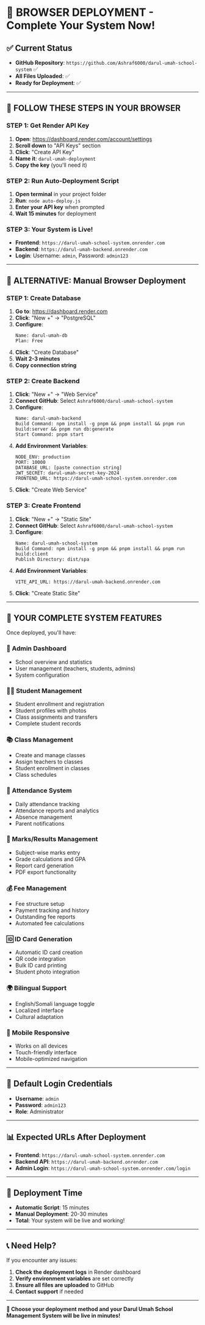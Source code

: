 # 🚀 **BROWSER DEPLOYMENT - Complete Your System Now!**

## ✅ **Current Status**
- **GitHub Repository**: `https://github.com/Ashraf6000/darul-umah-school-system` ✅
- **All Files Uploaded**: ✅
- **Ready for Deployment**: ✅

---

## 🎯 **FOLLOW THESE STEPS IN YOUR BROWSER**

### **STEP 1: Get Render API Key**
1. **Open**: https://dashboard.render.com/account/settings
2. **Scroll down** to "API Keys" section
3. **Click**: "Create API Key"
4. **Name it**: `darul-umah-deployment`
5. **Copy the key** (you'll need it)

### **STEP 2: Run Auto-Deployment Script**
1. **Open terminal** in your project folder
2. **Run**: `node auto-deploy.js`
3. **Enter your API key** when prompted
4. **Wait 15 minutes** for deployment

### **STEP 3: Your System is Live!**
- **Frontend**: `https://darul-umah-school-system.onrender.com`
- **Backend**: `https://darul-umah-backend.onrender.com`
- **Login**: Username: `admin`, Password: `admin123`

---

## 🎯 **ALTERNATIVE: Manual Browser Deployment**

### **STEP 1: Create Database**
1. **Go to**: https://dashboard.render.com
2. **Click**: "New +" → "PostgreSQL"
3. **Configure**:
   ```
   Name: darul-umah-db
   Plan: Free
   ```
4. **Click**: "Create Database"
5. **Wait 2-3 minutes**
6. **Copy connection string**

### **STEP 2: Create Backend**
1. **Click**: "New +" → "Web Service"
2. **Connect GitHub**: Select `Ashraf6000/darul-umah-school-system`
3. **Configure**:
   ```
   Name: darul-umah-backend
   Build Command: npm install -g pnpm && pnpm install && pnpm run build:server && pnpm run db:generate
   Start Command: pnpm start
   ```
4. **Add Environment Variables**:
   ```
   NODE_ENV: production
   PORT: 10000
   DATABASE_URL: [paste connection string]
   JWT_SECRET: darul-umah-secret-key-2024
   FRONTEND_URL: https://darul-umah-school-system.onrender.com
   ```
5. **Click**: "Create Web Service"

### **STEP 3: Create Frontend**
1. **Click**: "New +" → "Static Site"
2. **Connect GitHub**: Select `Ashraf6000/darul-umah-school-system`
3. **Configure**:
   ```
   Name: darul-umah-school-system
   Build Command: npm install -g pnpm && pnpm install && pnpm run build:client
   Publish Directory: dist/spa
   ```
4. **Add Environment Variables**:
   ```
   VITE_API_URL: https://darul-umah-backend.onrender.com
   ```
5. **Click**: "Create Static Site"

---

## 🎉 **YOUR COMPLETE SYSTEM FEATURES**

Once deployed, you'll have:

### **🏫 Admin Dashboard**
- School overview and statistics
- User management (teachers, students, admins)
- System configuration

### **👨‍🎓 Student Management**
- Student enrollment and registration
- Student profiles with photos
- Class assignments and transfers
- Complete student records

### **📚 Class Management**
- Create and manage classes
- Assign teachers to classes
- Student enrollment in classes
- Class schedules

### **📅 Attendance System**
- Daily attendance tracking
- Attendance reports and analytics
- Absence management
- Parent notifications

### **📝 Marks/Results Management**
- Subject-wise marks entry
- Grade calculations and GPA
- Report card generation
- PDF export functionality

### **💰 Fee Management**
- Fee structure setup
- Payment tracking and history
- Outstanding fee reports
- Automated fee calculations

### **🆔 ID Card Generation**
- Automatic ID card creation
- QR code integration
- Bulk ID card printing
- Student photo integration

### **🌍 Bilingual Support**
- English/Somali language toggle
- Localized interface
- Cultural adaptation

### **📱 Mobile Responsive**
- Works on all devices
- Touch-friendly interface
- Mobile-optimized navigation

---

## 🔐 **Default Login Credentials**

- **Username**: `admin`
- **Password**: `admin123`
- **Role**: Administrator

---

## 📊 **Expected URLs After Deployment**

- **Frontend**: `https://darul-umah-school-system.onrender.com`
- **Backend API**: `https://darul-umah-backend.onrender.com`
- **Admin Login**: `https://darul-umah-school-system.onrender.com/login`

---

## 🚀 **Deployment Time**

- **Automatic Script**: 15 minutes
- **Manual Deployment**: 20-30 minutes
- **Total**: Your system will be live and working!

---

## 📞 **Need Help?**

If you encounter any issues:
1. **Check the deployment logs** in Render dashboard
2. **Verify environment variables** are set correctly
3. **Ensure all files are uploaded** to GitHub
4. **Contact support** if needed

---

**🚀 Choose your deployment method and your Darul Umah School Management System will be live in minutes!**
